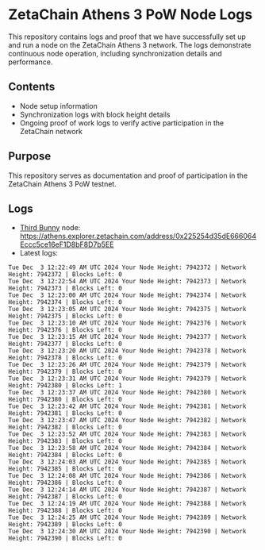 # ZetaChain Athens 3 PoW Node Logs
This repository contains logs and proof that we have successfully set up and run a node on the ZetaChain Athens 3 network. The logs demonstrate continuous node operation, including synchronization details and performance.

## Contents
- Node setup information
- Synchronization logs with block height details
- Ongoing proof of work logs to verify active participation in the ZetaChain network

## Purpose
This repository serves as documentation and proof of participation in the ZetaChain Athens 3 PoW testnet.

## Logs

- [Third Bunny](https://thirdbunny.xyz/) node: https://athens.explorer.zetachain.com/address/0x225254d35dE666064Eccc5ce16eF1D8bF8D7b5EE
- Latest logs:
```
Tue Dec  3 12:22:49 AM UTC 2024 Your Node Height: 7942372 | Network Height: 7942372 | Blocks Left: 0
Tue Dec  3 12:22:54 AM UTC 2024 Your Node Height: 7942373 | Network Height: 7942373 | Blocks Left: 0
Tue Dec  3 12:23:00 AM UTC 2024 Your Node Height: 7942374 | Network Height: 7942374 | Blocks Left: 0
Tue Dec  3 12:23:05 AM UTC 2024 Your Node Height: 7942375 | Network Height: 7942375 | Blocks Left: 0
Tue Dec  3 12:23:10 AM UTC 2024 Your Node Height: 7942376 | Network Height: 7942376 | Blocks Left: 0
Tue Dec  3 12:23:15 AM UTC 2024 Your Node Height: 7942377 | Network Height: 7942377 | Blocks Left: 0
Tue Dec  3 12:23:20 AM UTC 2024 Your Node Height: 7942378 | Network Height: 7942378 | Blocks Left: 0
Tue Dec  3 12:23:26 AM UTC 2024 Your Node Height: 7942379 | Network Height: 7942379 | Blocks Left: 0
Tue Dec  3 12:23:31 AM UTC 2024 Your Node Height: 7942379 | Network Height: 7942380 | Blocks Left: 1
Tue Dec  3 12:23:37 AM UTC 2024 Your Node Height: 7942380 | Network Height: 7942380 | Blocks Left: 0
Tue Dec  3 12:23:42 AM UTC 2024 Your Node Height: 7942381 | Network Height: 7942381 | Blocks Left: 0
Tue Dec  3 12:23:47 AM UTC 2024 Your Node Height: 7942382 | Network Height: 7942382 | Blocks Left: 0
Tue Dec  3 12:23:52 AM UTC 2024 Your Node Height: 7942383 | Network Height: 7942383 | Blocks Left: 0
Tue Dec  3 12:23:58 AM UTC 2024 Your Node Height: 7942384 | Network Height: 7942384 | Blocks Left: 0
Tue Dec  3 12:24:03 AM UTC 2024 Your Node Height: 7942385 | Network Height: 7942385 | Blocks Left: 0
Tue Dec  3 12:24:08 AM UTC 2024 Your Node Height: 7942386 | Network Height: 7942386 | Blocks Left: 0
Tue Dec  3 12:24:14 AM UTC 2024 Your Node Height: 7942387 | Network Height: 7942387 | Blocks Left: 0
Tue Dec  3 12:24:19 AM UTC 2024 Your Node Height: 7942388 | Network Height: 7942388 | Blocks Left: 0
Tue Dec  3 12:24:25 AM UTC 2024 Your Node Height: 7942389 | Network Height: 7942389 | Blocks Left: 0
Tue Dec  3 12:24:30 AM UTC 2024 Your Node Height: 7942390 | Network Height: 7942390 | Blocks Left: 0
```
